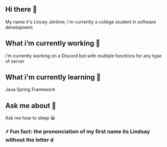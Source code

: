 ## Hi there 👋 
My name it's Lincey Jérôme, i'm currently a college student in software development

## What i’m currently working 🔭
i'm currently working on a Discord bot with multiple fonctions for any type of server
## What i'm currently learning 🌱
Java Spring Framework
## Ask me about 💬
Ask me how to sleep 😀
### ⚡ Fun fact: the prononciation of my first name its Lindsay without the letter d 
